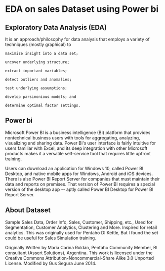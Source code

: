 # EDA on sales Dataset using Power bi

## Exploratory Data Analysis (EDA) 
It is an approach/philosophy for data analysis that employs a variety of techniques (mostly graphical) to

    maximize insight into a data set;
    
    uncover underlying structure;
    
    extract important variables;
    
    detect outliers and anomalies;
    
    test underlying assumptions;
    
    develop parsimonious models; and
    
    determine optimal factor settings.

## Power bi

Microsoft Power BI is a business intelligence (BI) platform that provides nontechnical business users with tools for aggregating, analyzing, visualizing and sharing data. Power BI's user interface is fairly intuitive for users familiar with Excel, and its deep integration with other Microsoft products makes it a versatile self-service tool that requires little upfront training.

Users can download an application for Windows 10, called Power BI Desktop, and native mobile apps for Windows, Android and iOS devices. There is also Power BI Report Server for companies that must maintain their data and reports on premises. That version of Power BI requires a special version of the desktop app -- aptly called Power BI Desktop for Power BI Report Server.

## About Dataset

Sample Sales Data, Order Info, Sales, Customer, Shipping, etc., Used for Segmentation, Customer Analytics, Clustering and More. Inspired for retail analytics. This was originally used for Pentaho DI Kettle, But I found the set could be useful for Sales Simulation training.

Originally Written by María Carina Roldán, Pentaho Community Member, BI consultant (Assert Solutions), Argentina. This work is licensed under the Creative Commons Attribution-Noncommercial-Share Alike 3.0 Unported License. Modified by Gus Segura June 2014.

